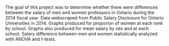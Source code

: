 The goal of this project was to determine whether there were differences between the salary of men and women professors in Ontario during the 2014 fiscal year.
Data webscraped from Public Salary Disclosure for Ontario Universities in 2014.
Graphs produced for proporion of women at each rank by school.
Graphs also produced for mean salary by sex and at each school.
Salary difference between men and women statistically analyzed with ANOVA and t-tests.
